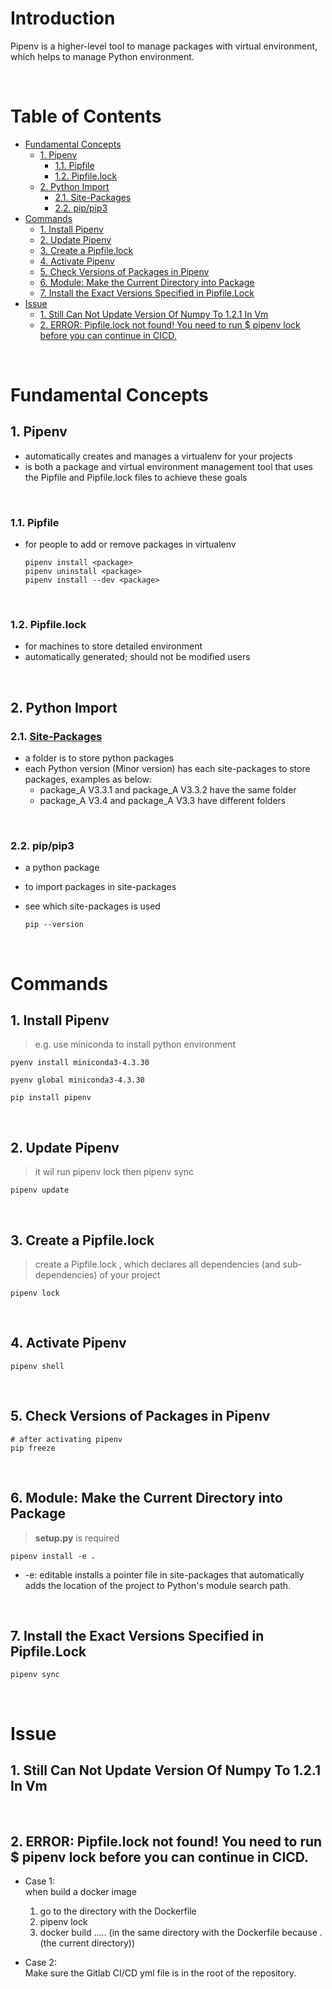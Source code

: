 <!-- omit in toc -->
# Introduction
Pipenv is a higher-level tool to manage packages with virtual environment, which helps to manage Python environment.


<br />

<!-- omit in toc -->
# Table of Contents
- [Fundamental Concepts](#fundamental-concepts)
  - [1. Pipenv](#1-pipenv)
    - [1.1. Pipfile](#11-pipfile)
    - [1.2. Pipfile.lock](#12-pipfilelock)
  - [2. Python Import](#2-python-import)
    - [2.1. Site-Packages](#21-site-packages)
    - [2.2. pip/pip3](#22-pippip3)
- [Commands](#commands)
  - [1. Install Pipenv](#1-install-pipenv)
  - [2. Update Pipenv](#2-update-pipenv)
  - [3. Create a Pipfile.lock](#3-create-a-pipfilelock)
  - [4. Activate Pipenv](#4-activate-pipenv)
  - [5. Check Versions of Packages in Pipenv](#5-check-versions-of-packages-in-pipenv)
  - [6. Module: Make the Current Directory into Package](#6-module-make-the-current-directory-into-package)
  - [7. Install the Exact Versions Specified in Pipfile.Lock](#7-install-the-exact-versions-specified-in-pipfilelock)
- [Issue](#issue)
  - [1. Still Can Not Update Version Of Numpy To 1.2.1 In Vm](#1-still-can-not-update-version-of-numpy-to-121-in-vm)
  - [2. ERROR: Pipfile.lock not found! You need to run $ pipenv lock before you can continue in CICD.](#2-error-pipfilelock-not-found-you-need-to-run--pipenv-lock-before-you-can-continue-in-cicd)


<br />

# Fundamental Concepts

## 1. Pipenv 
* automatically creates and manages a virtualenv for your projects
* is both a package and virtual environment management tool that uses the Pipfile and Pipfile.lock files to achieve these goals
  
<br />

### 1.1. Pipfile 
* for people to add or remove packages in virtualenv
  

  ```linux
  pipenv install <package>
  pipenv uninstall <package>
  pipenv install --dev <package>
  ```

<br />

### 1.2. Pipfile.lock
* for machines to store detailed environment
* automatically generated; should not be modified users

<br />

## 2. Python Import

### 2.1. [Site-Packages](https://medium.com/@will.wang/%E6%92%A5%E9%96%8B-python-pip-site-packages-%E7%9A%84%E8%97%8D%E8%89%B2%E8%9C%98%E8%9B%9B%E7%B6%B2-90e398bb3785)
* a folder is to store python packages
* each Python version (Minor version) has each site-packages to store packages, examples as below:
  * package_A V3.3.1 and package_A V3.3.2 have the same folder
  * package_A V3.4 and package_A V3.3 have different folders

<br />

### 2.2. pip/pip3
* a python package
* to import packages in site-packages
* see which site-packages is used

  ```linux
  pip --version
  ```

<br />

# Commands

## 1. Install Pipenv
> e.g. use miniconda to install python environment

  ```linux
  pyenv install miniconda3-4.3.30
  
  pyenv global miniconda3-4.3.30

  pip install pipenv
  ```

<br />

## 2. Update Pipenv
> it wil run pipenv lock then pipenv sync

  ```linux
  pipenv update
  ```

<br />

## 3. Create a Pipfile.lock
> create a Pipfile.lock , which declares all dependencies (and sub-dependencies) of your project

  ```linux
  pipenv lock
  ```

<br />

## 4. Activate Pipenv

  ```linux
  pipenv shell
  ```

<br />

## 5. Check Versions of Packages in Pipenv

  ```linux
  # after activating pipenv
  pip freeze
  ```

<br />

## 6. Module: Make the Current Directory into Package
> **setup.py** is required

  ```linux
  pipenv install -e .
  ```

* -e: editable
  installs a pointer file in site-packages that automatically adds the location of the project to Python's module search path.

<br />

## 7. Install the Exact Versions Specified in Pipfile.Lock
        
  ```linux
  pipenv sync
  ```

<br />

# Issue

## 1. Still Can Not Update Version Of Numpy To 1.2.1 In Vm

<br />

## 2. ERROR: Pipfile.lock not found! You need to run $ pipenv lock before you can continue in CICD.

* Case 1: <br />
  when build a docker image
  1. go to the directory with the Dockerfile
  2. pipenv lock
  3. docker build .....  (in the same directory with the Dockerfile because . (the current directory))

* Case 2: <br />
  Make sure the Gitlab CI/CD yml file is in the root of the repository.